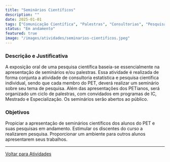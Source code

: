 ```yaml
---
title: "Seminários Científicos"
description: ""
date: 2025-01-01
tags: ["Comunicação Científica", "Palestras", "Consultorias", "Pesquisa Científica"]
status: "Em andamento"
featured: true
image: "/images/atividades/seminarios-cientificos.jpeg"
---
```

  
### **Descrição e Justificativa**
  
A exposição oral de uma pesquisa científica baseia-se essencialmente na apresentação de seminários e/ou
palestras. Essa atividade é realizada de forma conjunta a atividade de consultoria estatística e pesquisa
científica individual, sendo que cada membro do PET, deverá realizar um seminário sobre seu tema de
pesquisa. Além das apresentações dos PETianos, será organizado um ciclo de palestras, com convidados em
programas de IC, Mestrado e Especialização. Os seminários serão abertos ao público.

### **Objetivos**

Propiciar a apresentação de seminários científicos dos alunos do PET e suas pesquisas em andamento.
Estimular os discentes do curso a realizarem pesquisa. Proporcionar um ambiente para outros alunos
apresentarem seus trabalhos.

----------
[Voltar para Atividades](/atividades/)